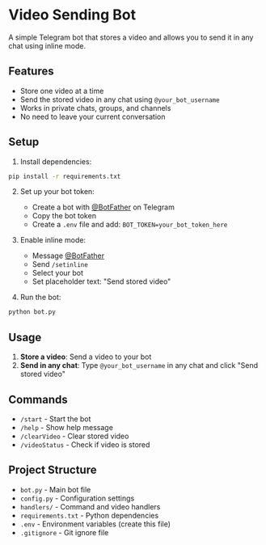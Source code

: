 # Video Sending Bot

A simple Telegram bot that stores a video and allows you to send it in any chat using inline mode.

## Features

- Store one video at a time
- Send the stored video in any chat using `@your_bot_username`
- Works in private chats, groups, and channels
- No need to leave your current conversation

## Setup

1. Install dependencies:
```bash
pip install -r requirements.txt
```

2. Set up your bot token:
   - Create a bot with [@BotFather](https://t.me/botfather) on Telegram
   - Copy the bot token
   - Create a `.env` file and add: `BOT_TOKEN=your_bot_token_here`

3. Enable inline mode:
   - Message [@BotFather](https://t.me/botfather)
   - Send `/setinline`
   - Select your bot
   - Set placeholder text: "Send stored video"

4. Run the bot:
```bash
python bot.py
```

## Usage

1. **Store a video**: Send a video to your bot
2. **Send in any chat**: Type `@your_bot_username` in any chat and click "Send stored video"

## Commands

- `/start` - Start the bot
- `/help` - Show help message
- `/clearVideo` - Clear stored video
- `/videoStatus` - Check if video is stored

## Project Structure

- `bot.py` - Main bot file
- `config.py` - Configuration settings
- `handlers/` - Command and video handlers
- `requirements.txt` - Python dependencies
- `.env` - Environment variables (create this file)
- `.gitignore` - Git ignore file
